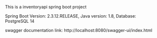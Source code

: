 This is a inventoryapi spring boot project

Spring Boot Version: 2.3.12.RELEASE,
Java version: 1.8,
Database: PostgreSQL 14 

swagger documentation link:
http://localhost:8080/swagger-ui/index.html
